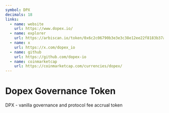 ```yaml
---
symbol: DPX
decimals: 18
links:
  - name: website
    url: https://www.dopex.io/
  - name: explorer
    url: https://arbiscan.io/token/0x6c2c06790b3e3e3c38e12ee22f8183b37a13ee55
  - name: x
    url: https://x.com/dopex_io
  - name: github
    url: https://github.com/dopex-io
  - name: coinmarketcap
    url: https://coinmarketcap.com/currencies/dopex/
---
```


# Dopex Governance Token

DPX - vanilla governance and protocol fee accrual token
